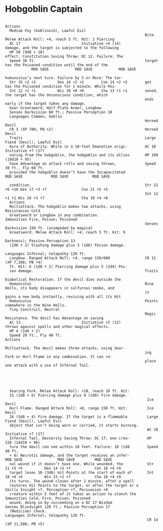 # Hobgoblin Captain

                                                                    Actions
      Medium Fey (Goblinoid), Lawful Evil
                                                                    Bite. Melee Attack Roll: +4, reach 5 ft. Hit: 1 Piercing
      AC 17                            Initiative +4 (14)                 damage, and the target is subjected to the following
      HP 58 (9d8 + 18)                                              effect. Constitution Saving Throw: DC 12. Failure: The
      Speed 30 ft.                                                  target has the Poisoned condition until the end of the
                MOD SAVE            MOD SAVE            MOD SAVE
                                                                    homunculus’s next turn. Failure by 5 or More: The tar-
      Str 15 +2 +2          Dex 14 +2 +2        Con 14 +2 +2        get has the Poisoned condition for 1 minute. While Poi-
      Int 12 +1 +1          Wis 10 +0 +0        Cha 13 +1 +1        soned, the target has the Unconscious condition, which
                                                                    ends early if the target takes any damage.
      Gear Greatsword, Half Plate Armor, Longbow
      Senses Darkvision 60 ft.; Passive Perception 10
      Languages Common, Goblin
                                                                    Horned Devil
      CR 3 (XP 700; PB +2)                                          Horned Devil
      Traits                                                        Large Fiend (Devil), Lawful Evil
      Aura of Authority. While in a 10-foot Emanation origi-        AC 18                            Initiative +7 (17)
      nating from the hobgoblin, the hobgoblin and its allies       HP 199 (19d10 + 95)
      have Advantage on attack rolls and saving throws,             Speed 30 ft., Fly 60 ft.
      provided the hobgoblin doesn’t have the Incapacitated                   MOD SAVE             MOD SAVE           MOD SAVE

      condition.                                                    Str 22 +6 +10 Dex 17 +3 +7                Con 21 +5 +5
                                                                    Int 12 +1 +1 Wis 16 +3 +7                 Cha 18 +4 +8
      Actions
      Multiattack. The hobgoblin makes two attacks, using           Resistances Cold
      Greatsword or Longbow in any combination.                     Immunities Fire, Poison; Poisoned
                                                                    Senses Darkvision 150 ft. (unimpeded by magical
      Greatsword. Melee Attack Roll: +4, reach 5 ft. Hit: 9
                                                                      Darkness); Passive Perception 13
      (2d6 + 2) Slashing damage plus 3 (1d6) Poison damage.
                                                                    Languages Infernal; telepathy 120 ft.
      Longbow. Ranged Attack Roll: +4, range 150/600                CR 11 (XP 7,200; PB +4)
      ft. Hit: 6 (1d8 + 2) Piercing damage plus 5 (2d4) Poi-
      son damage.                                                   Traits
                                                                    Diabolical Restoration. If the devil dies outside the
      Homunculus                                                    Nine Hells, its body disappears in sulfurous smoke, and
                                                                    it gains a new body instantly, reviving with all its Hit
      Homunculus                                                    Points somewhere in the Nine Hells.
      Tiny Construct, Neutral
                                                                    Magic Resistance. The devil has Advantage on saving
      AC 13                            Initiative +2 (12)                 throws against spells and other magical effects.
      HP 4 (1d4 + 2)
      Speed 20 ft., Fly 40 ft.                                      Actions
                                                                    Multiattack. The devil makes three attacks, using Sear-
                                                                    ing Fork or Hurl Flame in any combination. It can re-
                                                                    place one attack with a use of Infernal Tail.





      Searing Fork. Melee Attack Roll: +10, reach 10 ft. Hit:
      15 (2d8 + 6) Piercing damage plus 9 (2d8) Fire damage.
                                                                     Ice Devil
      Hurl Flame. Ranged Attack Roll: +8, range 150 ft. Hit:         Ice Devil
      26 (5d8 + 4) Fire damage. If the target is a flammable         Large Fiend (Devil), Lawful Evil
      object that isn’t being worn or carried, it starts burning.
                                                                     AC 18                             Initiative +7 (17)
      Infernal Tail. Dexterity Saving Throw: DC 17, one crea-        HP 228 (24d10 + 96)
      ture the devil can see within 10 feet. Failure: 10 (1d8        Speed 40 ft.
      + 6) Necrotic damage, and the target receives an infer-                  MOD SAVE                MOD SAVE         MOD SAVE
      nal wound if it doesn’t have one. While wounded, the           Str 21 +5 +5          Dex 14 +2 +7           Con 18 +4 +9
      target loses 10 (3d6) Hit Points at the start of each of       Int 18 +4 +4          Wis 15 +2 +7           Cha 18 +4 +9
      its turns. The wound closes after 1 minute, after a spell
      restores Hit Points to the target, or after the target or a    Skills Insight +7, Perception +7, Persuasion +9
      creature within 5 feet of it takes an action to stanch the     Immunities Cold, Fire, Poison; Poisoned
      wound, doing so by succeeding on a DC 17 Wisdom                Senses Blindsight 120 ft.; Passive Perception 17
      (Medicine) check.                                              Languages Infernal; telepathy 120 ft.
                                                                     CR 14 (XP 11,500; PB +5)
